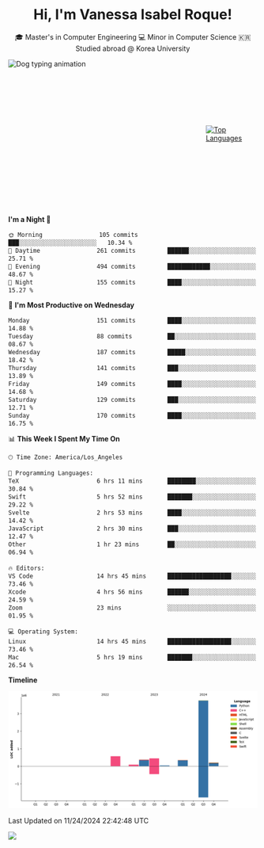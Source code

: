 <h1 align="center">Hi, I'm Vanessa Isabel Roque!</h1>

<p align="center"> 🎓 Master's in Computer Engineering 💻 Minor in Computer Science 🇰🇷 Studied abroad @ Korea University <br></p>
<div style="display: flex; justify-content: center; align-items: center;">
  <img src="https://cdn.dribbble.com/users/859807/screenshots/6284055/benny_typing_1.gif" width="400" height="300" alt="Dog typing animation">
  <a href="https://github.com/anuraghazra/github-readme-stats">
    <img src="https://github-readme-stats.vercel.app/api/top-langs/?username=vroque19" alt="Top Languages" width="400" height="300">
  </a>
</div>

 
<!--START_SECTION:waka-->
**I'm a Night 🦉** 

```text
🌞 Morning                105 commits         ███░░░░░░░░░░░░░░░░░░░░░░   10.34 % 
🌆 Daytime                261 commits         ██████░░░░░░░░░░░░░░░░░░░   25.71 % 
🌃 Evening                494 commits         ████████████░░░░░░░░░░░░░   48.67 % 
🌙 Night                  155 commits         ████░░░░░░░░░░░░░░░░░░░░░   15.27 % 
```
📅 **I'm Most Productive on Wednesday** 

```text
Monday                   151 commits         ████░░░░░░░░░░░░░░░░░░░░░   14.88 % 
Tuesday                  88 commits          ██░░░░░░░░░░░░░░░░░░░░░░░   08.67 % 
Wednesday                187 commits         █████░░░░░░░░░░░░░░░░░░░░   18.42 % 
Thursday                 141 commits         ███░░░░░░░░░░░░░░░░░░░░░░   13.89 % 
Friday                   149 commits         ████░░░░░░░░░░░░░░░░░░░░░   14.68 % 
Saturday                 129 commits         ███░░░░░░░░░░░░░░░░░░░░░░   12.71 % 
Sunday                   170 commits         ████░░░░░░░░░░░░░░░░░░░░░   16.75 % 
```


📊 **This Week I Spent My Time On** 

```text
🕑︎ Time Zone: America/Los_Angeles

💬 Programming Languages: 
TeX                      6 hrs 11 mins       ████████░░░░░░░░░░░░░░░░░   30.84 % 
Swift                    5 hrs 52 mins       ███████░░░░░░░░░░░░░░░░░░   29.22 % 
Svelte                   2 hrs 53 mins       ████░░░░░░░░░░░░░░░░░░░░░   14.42 % 
JavaScript               2 hrs 30 mins       ███░░░░░░░░░░░░░░░░░░░░░░   12.47 % 
Other                    1 hr 23 mins        ██░░░░░░░░░░░░░░░░░░░░░░░   06.94 % 

🔥 Editors: 
VS Code                  14 hrs 45 mins      ██████████████████░░░░░░░   73.46 % 
Xcode                    4 hrs 56 mins       ██████░░░░░░░░░░░░░░░░░░░   24.59 % 
Zoom                     23 mins             ░░░░░░░░░░░░░░░░░░░░░░░░░   01.95 % 

💻 Operating System: 
Linux                    14 hrs 45 mins      ██████████████████░░░░░░░   73.46 % 
Mac                      5 hrs 19 mins       ███████░░░░░░░░░░░░░░░░░░   26.54 % 
```

**Timeline**

![Lines of Code chart](https://raw.githubusercontent.com/vroque19/vroque19/main/assets/bar_graph.png)


 Last Updated on 11/24/2024 22:42:48 UTC
<!--END_SECTION:waka-->
![](https://komarev.com/ghpvc/?username=vroque19&color=b2a3dc&style=flat-square)
